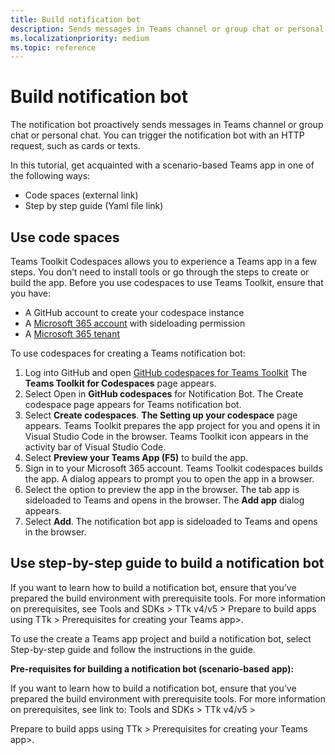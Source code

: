 ```yaml
---
title: Build notification bot
description: Sends messages in Teams channel or group chat or personal chat.
ms.localizationpriority: medium
ms.topic: reference
---
```

# Build notification bot

The notification bot proactively sends messages in Teams channel or group chat or personal chat. You can trigger the notification bot with an HTTP request, such as cards or texts.

In this tutorial, get acquainted with a scenario-based Teams app in one of the following ways:

* Code spaces (external link)
* Step by step guide (Yaml file link)

## Use code spaces

Teams Toolkit Codespaces allows you to experience a Teams app in a few steps. You don’t need to install tools or go through the steps to create or build the app.  Before you use codespaces to use Teams Toolkit, ensure that you have:

* A GitHub account to create your codespace instance
* A [Microsoft 365 account](https://developer.microsoft.com/microsoft-365/dev-program) with sideloading permission
* A [Microsoft 365 tenant](../concepts/build-and-test/prepare-your-o365-tenant.md)

To use codespaces for creating a Teams notification bot:

1. Log into GitHub and open [GitHub codespaces for Teams Toolkit](https://github.com/OfficeDev/TeamsFx/wiki/Teams-Toolkit-for-Codespaces/33141593c9c97bdfb478c052f90345cbf226856a) The **Teams Toolkit for Codespaces** page appears.
1. Select Open in **GitHub codespaces** for Notification Bot. The Create codespace page appears for Teams notification bot.
1. Select **Create codespaces**. **The Setting up your codespace** page appears. Teams Toolkit prepares the app project for you and opens it in Visual Studio Code in the browser. Teams Toolkit icon appears in the activity bar of Visual Studio Code.
1. Select **Preview your Teams App (F5)** to build the app.
1. Sign in to your Microsoft 365 account. Teams Toolkit codespaces builds the app. A dialog appears to prompt you to open the app in a browser.
1. Select the option to preview the app in the browser. The tab app is sideloaded to Teams and opens in the browser. The **Add app** dialog appears.
1. Select **Add**. The notification bot app is sideloaded to Teams and opens in the browser.

## Use step-by-step guide to build a notification bot

If you want to learn how to build a notification bot, ensure that you’ve prepared the build environment with prerequisite tools. For more information on prerequisites, see Tools and SDKs > TTk v4/v5 > Prepare to build apps using TTk > Prerequisites for creating your Teams app>.

To use the create a Teams app project and build a notification bot, select Step-by-step guide and follow the instructions in the guide.

**Pre-requisites for building a notification bot (scenario-based app):**

If you want to learn how to build a notification bot, ensure that you’ve prepared the build environment with prerequisite tools. For more information on prerequisites, see link to: Tools and SDKs > TTk v4/v5 >

Prepare to build apps using TTk > Prerequisites for creating your Teams app>.
